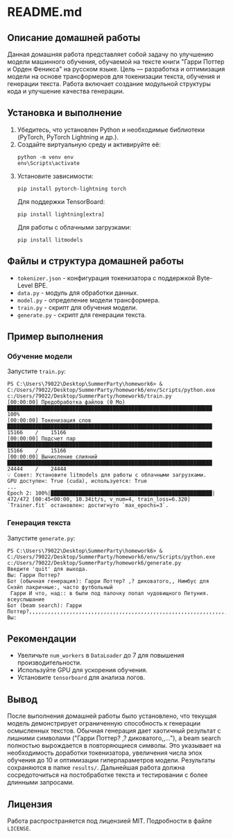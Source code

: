 # README.md

## Описание домашней работы

Данная домашняя работа представляет собой задачу по улучшению модели машинного обучения, обучаемой на тексте книги "Гарри Поттер и Орден Феникса" на русском языке. Цель — разработка и оптимизация модели на основе трансформеров для токенизации текста, обучения и генерации текста. Работа включает создание модульной структуры кода и улучшение качества генерации.

## Установка и выполнение

1. Убедитесь, что установлен Python и необходимые библиотеки (PyTorch, PyTorch Lightning и др.).
2. Создайте виртуальную среду и активируйте её:
   ```
   python -m venv env
   env\Scripts\activate
   ```
3. Установите зависимости:
   ```
   pip install pytorch-lightning torch
   ```
   Для поддержки TensorBoard:
   ```
   pip install lightning[extra]
   ```
   Для работы с облачными загрузками:
   ```
   pip install litmodels
   ```

## Файлы и структура домашней работы

- `tokenizer.json` - конфигурация токенизатора с поддержкой Byte-Level BPE.
- `data.py` - модуль для обработки данных.
- `model.py` - определение модели трансформера.
- `train.py` - скрипт для обучения модели.
- `generate.py` - скрипт для генерации текста.

## Пример выполнения

### Обучение модели
Запустите `train.py`:
```
PS C:\Users\79022\Desktop\SummerParty\homework6> & C:/Users/79022/Desktop/SummerParty/homework6/env/Scripts/python.exe c:/Users/79022/Desktop/SummerParty/homework6/train.py
[00:00:00] Предобработка файлов (0 Мо)    ██████████████████████████████████████████████████████████████████                100%
[00:00:00] Токенизация слов               ██████████████████████████████████████████████████████████████████ 15166    /    15166
[00:00:00] Подсчет пар                    ██████████████████████████████████████████████████████████████████ 15166    /    15166
[00:00:00] Вычисление слияний             ██████████████████████████████████████████████████████████████████ 24444    /    24444
💡 Совет: Установите litmodels для работы с облачными загрузками.
GPU доступен: True (cuda), используется: True
...
Epoch 2: 100%|████████████████████████████████████████████████████| 472/472 [00:45<00:00, 10.34it/s, v_num=4, train_loss=6.320]
`Trainer.fit` остановлен: достигнуто `max_epochs=3`.
```

### Генерация текста
Запустите `generate.py`:
```
PS C:\Users\79022\Desktop\SummerParty\homework6> & C:/Users/79022/Desktop/SummerParty/homework6/env/Scripts/python.exe c:/Users/79022/Desktop/SummerParty/homework6/generate.py
Введите 'quit' для выхода.
Вы: Гарри Поттер?
Бот (обычная генерация): Гарри Поттер? ,? диковатого,, Нимбус для Снэйп лакричные:, часто футбольный
 Гарри И что, над:: в были под палочку попал чудовищного Петуния. всеуслышание
Бот (beam search): Гарри Поттер?,,,,,,,,,,,,,,,,,,,,,,,,,,,,,,,,,,,,,,,,,,,,,,,,,,,,,,,,,,,,,,,,,,,,,,,,,,,,,,,,,,,,,,,,,,,,,,,,,,,,,,,,,,,,,,,,,,,,,,,,,,,,,,,,,,,,,,,,,,,,,,,,,,,,,,,,,,,,,,,,,,,,,,,,,,,,,,,,,,,,,,,,,,,,,,,,,,,,,,,,,
Вы:
```

## Рекомендации

- Увеличьте `num_workers` в `DataLoader` до 7 для повышения производительности.
- Используйте GPU для ускорения обучения.
- Установите `tensorboard` для анализа логов.

## Вывод

После выполнения домашней работы было установлено, что текущая модель демонстрирует ограниченную способность к генерации осмысленных текстов. Обычная генерация дает хаотичный результат с лишними символами ("Гарри Поттер? ,? диковатого,,..."), а beam search полностью вырождается в повторяющиеся символы. Это указывает на необходимость доработки токенизатора, увеличения числа эпох обучения до 10 и оптимизации гиперпараметров модели. Результаты сохраняются в папке `results/`. Дальнейшая работа должна сосредоточиться на постобработке текста и тестировании с более длинными запросами.

## Лицензия

Работа распространяется под лицензией MIT. Подробности в файле `LICENSE`.